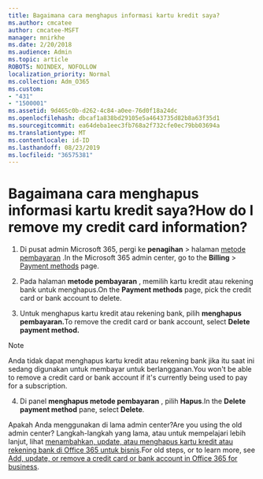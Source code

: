```yaml
---
title: Bagaimana cara menghapus informasi kartu kredit saya?
ms.author: cmcatee
author: cmcatee-MSFT
manager: mnirkhe
ms.date: 2/20/2018
ms.audience: Admin
ms.topic: article
ROBOTS: NOINDEX, NOFOLLOW
localization_priority: Normal
ms.collection: Adm_O365
ms.custom:
- "431"
- "1500001"
ms.assetid: 9d465c0b-d262-4c84-a0ee-76d0f18a24dc
ms.openlocfilehash: dbcaf1a838bd29105e5a4643735d82b8a63f35d1
ms.sourcegitcommit: ea64deba1eec3fb768a2f732cfe0ec79bb03694a
ms.translationtype: MT
ms.contentlocale: id-ID
ms.lasthandoff: 08/23/2019
ms.locfileid: "36575381"
---
```

# <a name="how-do-i-remove-my-credit-card-information"></a><span data-ttu-id="947b9-102">Bagaimana cara menghapus informasi kartu kredit saya?</span><span class="sxs-lookup"><span data-stu-id="947b9-102">How do I remove my credit card information?</span></span>

1. <span data-ttu-id="947b9-103">Di pusat admin Microsoft 365, pergi ke **penagihan** \> halaman [metode pembayaran](https://go.microsoft.com/fwlink/p/?linkid=2018806) .</span><span class="sxs-lookup"><span data-stu-id="947b9-103">In the Microsoft 365 admin center, go to the **Billing** \> [Payment methods](https://go.microsoft.com/fwlink/p/?linkid=2018806) page.</span></span>

2. <span data-ttu-id="947b9-104">Pada halaman **metode pembayaran** , memilih kartu kredit atau rekening bank untuk menghapus.</span><span class="sxs-lookup"><span data-stu-id="947b9-104">On the **Payment methods** page, pick the credit card or bank account to delete.</span></span>

3. <span data-ttu-id="947b9-105">Untuk menghapus kartu kredit atau rekening bank, pilih **menghapus pembayaran.**</span><span class="sxs-lookup"><span data-stu-id="947b9-105">To remove the credit card or bank account, select **Delete payment method.**</span></span>

> [!NOTE]
> <span data-ttu-id="947b9-106">Anda tidak dapat menghapus kartu kredit atau rekening bank jika itu saat ini sedang digunakan untuk membayar untuk berlangganan.</span><span class="sxs-lookup"><span data-stu-id="947b9-106">You won't be able to remove a credit card or bank account if it's currently being used to pay for a subscription.</span></span>

4. <span data-ttu-id="947b9-107">Di panel **menghapus metode pembayaran** , pilih **Hapus**.</span><span class="sxs-lookup"><span data-stu-id="947b9-107">In the **Delete payment method** pane, select **Delete**.</span></span>

<span data-ttu-id="947b9-108">Apakah Anda menggunakan di lama admin center?</span><span class="sxs-lookup"><span data-stu-id="947b9-108">Are you using the old admin center?</span></span> <span data-ttu-id="947b9-109">Langkah-langkah yang lama, atau untuk mempelajari lebih lanjut, lihat [menambahkan, update, atau menghapus kartu kredit atau rekening bank di Office 365 untuk bisnis](https://docs.microsoft.com/office365/admin/subscriptions-and-billing/add-update-or-remove-credit-card-or-bank-account).</span><span class="sxs-lookup"><span data-stu-id="947b9-109">For old steps, or to learn more, see [Add, update, or remove a credit card or bank account in Office 365 for business](https://docs.microsoft.com/office365/admin/subscriptions-and-billing/add-update-or-remove-credit-card-or-bank-account).</span></span>
